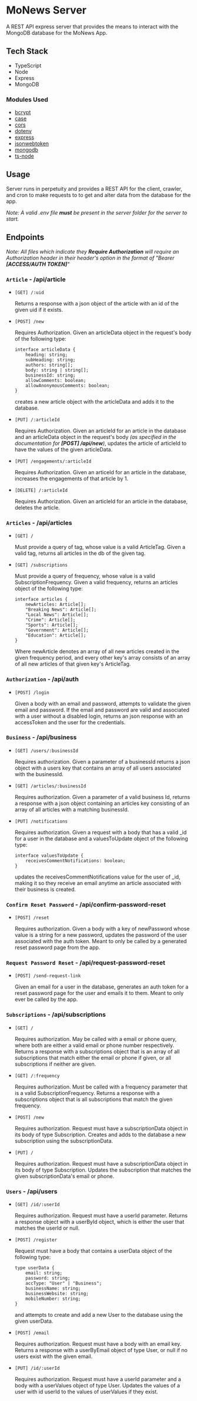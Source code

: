 # MoNews Server
A REST API express server that provides the means to interact with the MongoDB database for the MoNews App.

## Tech Stack
* TypeScript
* Node
* Express
* MongoDB

### Modules Used
* [bcrypt](https://www.npmjs.com/package/bcrypt)
* [case](https://www.npmjs.com/package/case)
* [cors](https://www.npmjs.com/package/cors)
* [dotenv](https://www.npmjs.com/package/dotenv)
* [express](https://www.npmjs.com/package/express)
* [jsonwebtoken](https://www.npmjs.com/package/jsonwebtoken)
* [mongodb](https://www.npmjs.com/package/mongodb)
* [ts-node](https://www.npmjs.com/package/ts-node)

## Usage 
Server runs in perpetuity and provides a REST API for the client, crawler, and cron to make requests to to get and alter data from the database for the app. 

*Note: A valid .env file __must__ be present in the server folder for the server to start.*

## Endpoints

*Note: All files which indicate they __Require Authorization__ will require an Authorization header in their header's option in the format of "Bearer __[ACCESS/AUTH TOKEN]__"*

### ```Article``` - /api/article
* ```[GET] /:uid```

    Returns a response with a json object of the article with an id of the given uid if it exists.

* ```[POST] /new```

    Requires Authorization. Given an articleData object in the request's body of the following type: 
    ```
    interface articleData {
        heading: string;
        subHeading: string;
        authors: string[];
        body: string | string[];
        businessId: string;
        allowComments: boolean;
        allowAnonymousComments: boolean;
    }
    ```
    creates a new article object with the articleData and adds it to the database.

* ```[PUT] /:articleId```

    Requires Authorization. Given an articleId for an article in the database and an articleData object in the request's body *(as specified in the documentation for __[POST] /api/new__)*, updates the article of articleId to have the values of the given articleData.

* ```[PUT] /engagements/:articleId```

    Requires Authorization. Given an articeId for an article in the database, increases the engagements of that article by 1.

* ```[DELETE] /:articleId```

    Requires Authorization. Given an articleId for an article in the database, deletes the article.

### ```Articles``` - /api/articles
* ```[GET] /```

    Must provide a query of tag, whose value is a valid ArticleTag. Given a valid tag, returns all articles in the db of the given tag.

* ```[GET] /subscriptions```

    Must provide a query of frequency, whose value is a valid SubscriptionFrequency. Given a valid frequency, returns an articles object of the following type: 
    ```
    interface articles {
        newArticles: Article[];
        "Breaking News": Article[];
        "Local News": Article[];
        "Crime": Article[];
        "Sports": Article[];
        "Government": Article[];
        "Education": Article[];
    }
    ```
    Where newArticle denotes an array of all new articles created in the given frequency period, and every other key's array consists of an array of all new articles of that given key's ArticleTag.

### ```Authorization``` - /api/auth
* ```[POST] /login```

    Given a body with an email and password, attempts to validate the given email and password. If the email and password are valid and associated with a user without a disabled login, returns an json response with an accessToken and the user for the credentials.

### ```Business``` - /api/business

* ```[GET] /users/:businessId``` 

    Requires authorization. Given a parameter of a businessId returns a json object with a users key that contains an array of all users associated with the businessId.

* ```[GET] /articles/:businessId```

    Requires authorization. Given a parameter of a valid business Id, returns a response with a json object containing an articles key consisting of an array of all articles with a matching businessId.

* ```[PUT] /notifications```

    Requires authorization. Given a request with a body that has a valid _id for a user in the database and a valuesToUpdate object of the following type: 
    ```
    interface valuesToUpdate {
        receivesCommentNotifications: boolean;
    }
    ```
    updates the receivesCommentNotifications value for the user of _id, making it so they receive an email anytime an article associated with their business is created.

### ```Confirm Reset Password``` - /api/confirm-password-reset
* ```[POST] /reset```

    Requires authorization. Given a body with a key of newPassword whose value is a string for a new password, updates the password of the user associated with the auth token. Meant to only be called by a generated reset password page from the app.

### ```Request Password Reset``` - /api/request-password-reset
* ```[POST] /send-request-link```
    
    Given an email for a user in the database, generates an auth token for a reset password page for the user and emails it to them. Meant to only ever be called by the app.

### ```Subscriptions``` - /api/subscriptions
* ```[GET] /```

    Requires authorization. May be called with a email or phone query, where both are either a valid email or phone number respectively. Returns a response with a subscriptions object that is an array of all subscriptions that match either the email or phone if given, or all subscriptions if neither are given.

* ```[GET] /:frequency```

    Requires authorization. Must be called with a frequency parameter that is a valid SubscriptionFrequency. Returns a response with a subscriptions object that is all subscriptions that match the given frequency.

* ```[POST] /new```

    Requires authorization. Request must have a subscriptionData object in its body of type Subscription. Creates and adds to the database a new subscription using the subscriptionData.

* ```[PUT] /```

    Requires authorization. Request must have a subscriptionData object in its body of type Subscription. Updates the subscription that matches the given subscriptionData's email or phone.

### ```Users``` - /api/users
* ```[GET] /id/:userId```

    Requires authorization. Request must have a userId parameter. Returns a response object with a userById object, which is either the user that matches the userId or null.

* ```[POST] /register```

    Request must have a body that contains a userData object of the following type:
    ```
    type userData {
        email: string;
        password: string;
        accType: "User" | "Business";
        businessName: string;
        businessWebsite: string;
        mobileNumber: string;
    }
    ```
    and attempts to create and add a new User to the database using the given userData.

* ```[POST] /email```

    Requires authorization. Request must have a body with an email key. Returns a response with a userByEmail object of type User, or null if no users exist with the given email.

* ```[PUT] /id/:userId```

    Requires authorization. Request must have a userId parameter and a body with a userValues object of type User. Updates the values of a user with id userId to the values of userValues if they exist.

